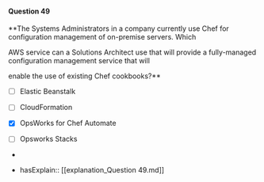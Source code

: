 #### Question  49


**The Systems Administrators in a company currently use Chef for configuration management of on-premise servers. Which

AWS service can a Solutions Architect use that will provide a fully-managed configuration management service that will

enable the use of existing Chef cookbooks?**


- [ ] Elastic Beanstalk


- [ ] CloudFormation


- [x] OpsWorks for Chef Automate


- [ ] Opsworks Stacks


*

- hasExplain:: [[explanation_Question  49.md]]